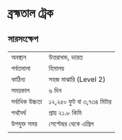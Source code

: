 # ব্রহ্মতাল ট্রেক

## সারসংক্ষেপ

|            |                         |
|:-----------|-------------------------|
| অবস্থান      | উত্তরাখন্ড, ভারত            |
| পর্বতমালা    | হিমালয়                    |
| কাঠিন্য      | সহজ মাঝারি (Level 2)      |
| সময়কাল     | ৬ দিন                    |
| সর্বাধিক উচ্চতা | ১২,২৫০ ফুট বা ৩,৭৩৪ মিটার |
| পথদৈর্ঘ      | প্রায় ২১.৮ কিমি             |
| উপযুক্ত সময়  | সেপ্টেম্বর থেকে এপ্রিল         |
|            |                          |
